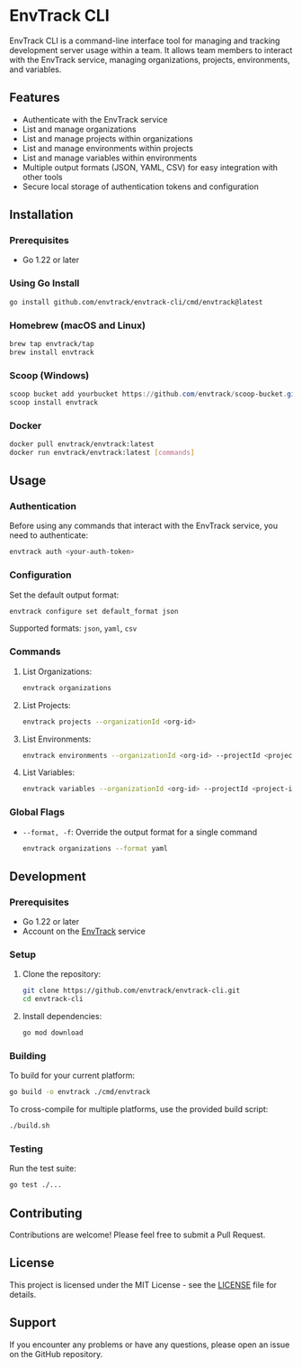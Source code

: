 # EnvTrack CLI

EnvTrack CLI is a command-line interface tool for managing and tracking development server usage within a team. It allows team members to interact with the EnvTrack service, managing organizations, projects, environments, and variables.

## Features

- Authenticate with the EnvTrack service
- List and manage organizations
- List and manage projects within organizations
- List and manage environments within projects
- List and manage variables within environments
- Multiple output formats (JSON, YAML, CSV) for easy integration with other tools
- Secure local storage of authentication tokens and configuration

## Installation

### Prerequisites

- Go 1.22 or later

### Using Go Install

```bash
go install github.com/envtrack/envtrack-cli/cmd/envtrack@latest
```

### Homebrew (macOS and Linux)

```bash
brew tap envtrack/tap
brew install envtrack
```

### Scoop (Windows)

```powershell
scoop bucket add yourbucket https://github.com/envtrack/scoop-bucket.git
scoop install envtrack
```

### Docker

```bash
docker pull envtrack/envtrack:latest
docker run envtrack/envtrack:latest [commands]
```

## Usage

### Authentication

Before using any commands that interact with the EnvTrack service, you need to authenticate:

```bash
envtrack auth <your-auth-token>
```

### Configuration

Set the default output format:

```bash
envtrack configure set default_format json
```

Supported formats: `json`, `yaml`, `csv`

### Commands

1. List Organizations:
   ```bash
   envtrack organizations
   ```

2. List Projects:
   ```bash
   envtrack projects --organizationId <org-id>
   ```

3. List Environments:
   ```bash
   envtrack environments --organizationId <org-id> --projectId <project-id>
   ```

4. List Variables:
   ```bash
   envtrack variables --organizationId <org-id> --projectId <project-id> --environmentId <env-id>
   ```

### Global Flags

- `--format, -f`: Override the output format for a single command
  ```bash
  envtrack organizations --format yaml
  ```

## Development

### Prerequisites

- Go 1.22 or later
- Account on the [EnvTrack](https://app.envtrack.com) service

### Setup

1. Clone the repository:
   ```bash
   git clone https://github.com/envtrack/envtrack-cli.git
   cd envtrack-cli
   ```

2. Install dependencies:
   ```bash
   go mod download
   ```

### Building

To build for your current platform:

```bash
go build -o envtrack ./cmd/envtrack
```

To cross-compile for multiple platforms, use the provided build script:

```bash
./build.sh
```

### Testing

Run the test suite:

```bash
go test ./...
```

## Contributing

Contributions are welcome! Please feel free to submit a Pull Request.

## License

This project is licensed under the MIT License - see the [LICENSE](LICENSE) file for details.

## Support

If you encounter any problems or have any questions, please open an issue on the GitHub repository.